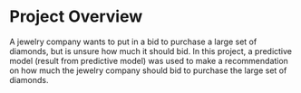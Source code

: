 # Project Overview

A jewelry company wants to put in a bid to purchase a large set of diamonds, but is unsure how much it should bid. In this project, a predictive model (result from predictive model) was used to make a recommendation on how much the jewelry company should bid to purchase the large set of diamonds.
